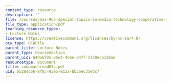 ```yaml
---
content_type: resource
description: ''
file: /courses/mas-965-special-topics-in-media-technology-cooperative-machines-fall-2003/b526dd668f8c03e58122bb56ec35edc7_coopmachread07c.pdf
file_type: application/pdf
learning_resource_types:
- Lecture Notes
license: https://creativecommons.org/licenses/by-nc-sa/4.0/
ocw_type: OCWFile
parent_title: Lecture Notes
parent_type: CourseSection
parent_uid: 649ab72a-e5e3-4b6e-b47f-1728eca126ad
resourcetype: Document
title: coopmachread07c.pdf
uid: b526dd66-8f8c-03e5-8122-bb56ec35edc7
---
```

